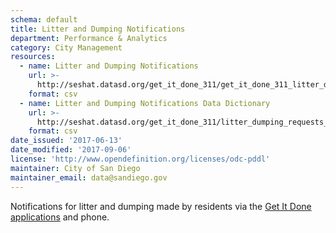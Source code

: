 ```yaml
---
schema: default
title: Litter and Dumping Notifications
department: Performance & Analytics
category: City Management
resources:
  - name: Litter and Dumping Notifications
    url: >-
      http://seshat.datasd.org/get_it_done_311/get_it_done_311_litter_dumping_requests_datasd.csv
    format: csv
  - name: Litter and Dumping Notifications Data Dictionary
    url: >-
      http://seshat.datasd.org/get_it_done_311/litter_dumping_requests_dictionary_datasd.csv
    format: csv
date_issued: '2017-06-13'
date_modified: '2017-09-06'
license: 'http://www.opendefinition.org/licenses/odc-pddl'
maintainer: City of San Diego
maintainer_email: data@sandiego.gov
---
```

Notifications for litter and dumping made by residents via the
<a href="https://www.sandiego.gov/get-it-done" target="_blank" rel="noopener">
Get It Done applications</a> and phone.

